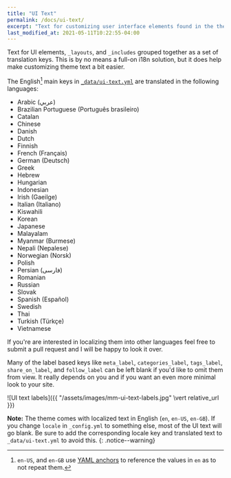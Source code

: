 ```yaml
---
title: "UI Text"
permalink: /docs/ui-text/
excerpt: "Text for customizing user interface elements found in the theme."
last_modified_at: 2021-05-11T10:22:55-04:00
---
```


Text for UI elements, `_layouts`, and `_includes` grouped together as a set of translation keys. This is by no means a full-on i18n solution, but it does help make customizing theme text a bit easier.

The English[^yaml-anchors] main keys in [`_data/ui-text.yml`](https://github.com/mmistakes/minimal-mistakes/blob/master/_data/ui-text.yml) are translated in the following languages:

- Arabic (عربي)
- Brazilian Portuguese (Português brasileiro)
- Catalan
- Chinese
- Danish
- Dutch
- Finnish
- French (Français)
- German (Deutsch)
- Greek
- Hebrew
- Hungarian
- Indonesian
- Irish (Gaeilge)
- Italian (Italiano)
- Kiswahili
- Korean
- Japanese
- Malayalam
- Myanmar (Burmese)
- Nepali (Nepalese)
- Norwegian (Norsk)
- Polish
- Persian (فارسی)
- Romanian
- Russian
- Slovak
- Spanish (Español)
- Swedish
- Thai
- Turkish (Türkçe)
- Vietnamese

If you're are interested in localizing them into other languages feel free to submit a pull request and I will be happy to look it over.

[^yaml-anchors]: `en-US`, and `en-GB` use [YAML anchors](http://www.yaml.org/spec/1.2/spec.html#id2785586) to reference the values in `en` as to not repeat them.

Many of the label based keys like `meta_label`, `categories_label`, `tags_label`, `share_on_label`, and `follow_label` can be left blank if you'd like to omit them from view. It really depends on you and if you want an even more minimal look to your site.

![UI text labels]({{ "/assets/images/mm-ui-text-labels.jpg" \vert  relative_url }})

**Note:** The theme comes with localized text in English (`en`, `en-US`, `en-GB`). If you change `locale` in `_config.yml` to something else, most of the UI text will go blank. Be sure to add the corresponding locale key and translated text to `_data/ui-text.yml` to avoid this.
{: .notice--warning}
